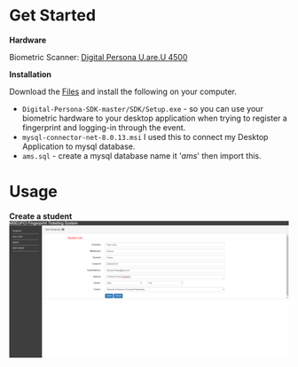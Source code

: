 # Get Started
**Hardware**

Biometric Scanner: [Digital Persona U.are.U 4500](https://www.lazada.com.ph/products/digital-persona-uareu-4500-fingerprint-scanner-uru4500-with-sdk-i121429233-s126283958.html?ef_id=Cj0KCQiA0ZHwBRCRARIsAK0Tr-q4VYad3021bHyyeUZ4WbWyHYcmt3K1P4kgf07ZtK1f0mBv-SyXZ4caAvxFEALw_wcB:G:s&s_kwcid=AL!3151!3!244365264139!!!u!293946777986!&exlaz=d_1:mm_150050845_51350205_2010350205::12:1032129542!52512091404!!!pla-293946777986!c!293946777986!126283958!135210741!244365264139)

**Installation**

Download the  [Files](https://drive.google.com/open?id=1l8VP_tSVcN8cU29vXhbSwLitMxlqHAzD) and install the following on your computer.

 - `Digital-Persona-SDK-master/SDK/Setup.exe`  - so you can use your biometric hardware to your desktop application when trying to register a fingerprint and logging-in through the event.
 - `mysql-connector-net-8.0.13.msi` I used this to connect my Desktop Application to mysql database.
 - `ams.sql` - create a mysql database name it '*ams*' then import this.



# Usage

**Create a student**
![asd](https://github.com/kuyapete/Biometric-Ticketing-System/blob/master/AMS%20Images/Create%20Student.png)

